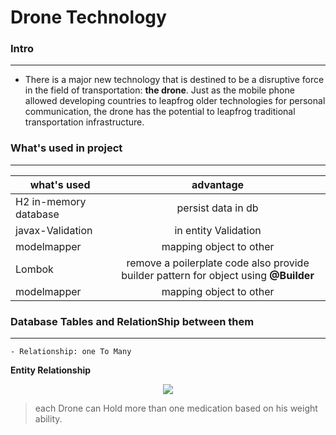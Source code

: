 # **Drone Technology**


### **Intro**
---
- There is a major new technology that is destined to be a disruptive force in the
field of transportation: **the drone**. Just as the mobile phone allowed developing countries to leapfrog older technologies for personal communication, the drone
has the potential to leapfrog traditional transportation infrastructure.


### **What's used in project**
---

| what's used   |    advantage    | 
|----------|:-------------:|
| H2 in-memory database|  persist data in db |
| javax-Validation |    in entity Validation   |   
| modelmapper | mapping object to other |   
| Lombok | remove a poilerplate code also provide builder pattern for object using **@Builder** |   
| modelmapper | mapping object to other |   


### **Database Tables and RelationShip between them**
---
    - Relationship: one To Many
    
 **Entity Relationship**
 <p align="center">
   <img src="https://user-images.githubusercontent.com/88937645/165602994-46612181-b379-40b6-812d-7488a0df4f89.PNG"> 
 <p>
 
   > each Drone can Hold more than one medication based on his weight ability.

